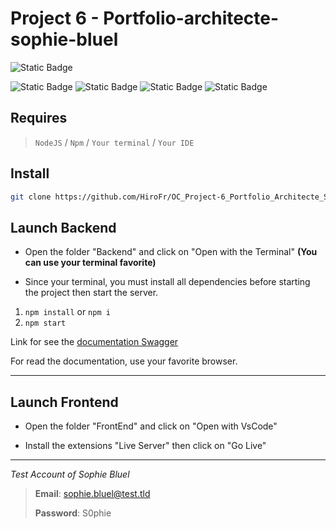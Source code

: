 # Project 6 - Portfolio-architecte-sophie-bluel

![Static Badge](https://img.shields.io/badge/Version-1.0.0-1D6154)

![Static Badge](https://img.shields.io/badge/Node.js-43853D?style=for-the-badge&logo=node.js&logoColor=white)
![Static Badge](https://img.shields.io/badge/Sass-CC6699?style=for-the-badge&logo=sass&logoColor=white)
![Static Badge](https://img.shields.io/badge/JavaScript-F7DF1E?style=for-the-badge&logo=javascript&logoColor=black)
![Static Badge](https://img.shields.io/badge/HTML5-E34F26?style=for-the-badge&logo=html5&logoColor=white)

## Requires

> `NodeJS` / `Npm` / `Your terminal` / `Your IDE`

## Install

```bash
git clone https://github.com/HiroFr/OC_Project-6_Portfolio_Architecte_Sophie_Bluel.git
```

## Launch Backend

- Open the folder "Backend" and click on "Open with the Terminal" **(You can use your terminal favorite)**

- Since your terminal, you must install all dependencies before starting the project then start the server.

1. `npm install` or `npm i`
2. `npm start`

Link for see the [documentation Swagger](http://localhost:5678/api-docs/)

For read the documentation, use your favorite browser.

---
## Launch Frontend

- Open the folder "FrontEnd" and click on "Open with VsCode"

- Install the extensions "Live Server" then click on "Go Live"

---
*Test Account of Sophie Bluel*

> **Email**: sophie.bluel@test.tld
>
> **Password**: S0phie
